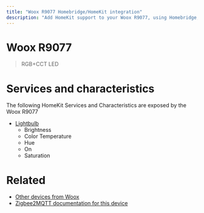 ```yaml
---
title: "Woox R9077 Homebridge/HomeKit integration"
description: "Add HomeKit support to your Woox R9077, using Homebridge, Zigbee2MQTT and homebridge-z2m."
---
```

<!---
This file has been GENERATED using src/docgen/docgen.ts
DO NOT EDIT THIS FILE MANUALLY!
-->
# Woox R9077
> RGB+CCT LED


# Services and characteristics
The following HomeKit Services and Characteristics are exposed by
the Woox R9077

* [Lightbulb](../../light.md)
  * Brightness
  * Color Temperature
  * Hue
  * On
  * Saturation


# Related
* [Other devices from Woox](../index.md#woox)
* [Zigbee2MQTT documentation for this device](https://www.zigbee2mqtt.io/devices/R9077.html)
